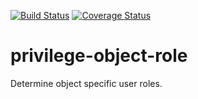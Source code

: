 [![Build Status](https://travis-ci.org/scull7/privilege-object-role.svg?branch=master)](https://travis-ci.org/scull7/privilege-object-role)
[![Coverage Status](https://coveralls.io/repos/scull7/empower-object-role/badge.svg?branch=master&service=github)](https://coveralls.io/github/scull7/empower-object-role?branch=master)

# privilege-object-role
Determine object specific user roles.
